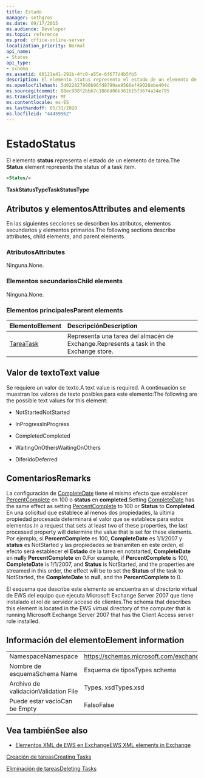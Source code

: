 ```yaml
---
title: Estado
manager: sethgros
ms.date: 09/17/2015
ms.audience: Developer
ms.topic: reference
ms.prod: office-online-server
localization_priority: Normal
api_name:
- Status
api_type:
- schema
ms.assetid: 80121e41-291b-4fc0-a55e-6f677d4b5fb5
description: El elemento status representa el estado de un elemento de tarea.
ms.openlocfilehash: 5d022827990b96fd8790ae9566ef49028ebe404c
ms.sourcegitcommit: 88ec988f2bb67c1866d06b361615f3674a24e795
ms.translationtype: MT
ms.contentlocale: es-ES
ms.lasthandoff: 05/31/2020
ms.locfileid: "44459962"
---
```

# <a name="status"></a><span data-ttu-id="49bad-103">Estado</span><span class="sxs-lookup"><span data-stu-id="49bad-103">Status</span></span>

<span data-ttu-id="49bad-104">El elemento **status** representa el estado de un elemento de tarea.</span><span class="sxs-lookup"><span data-stu-id="49bad-104">The **Status** element represents the status of a task item.</span></span> 
  
```xml
<Status/>
```

 <span data-ttu-id="49bad-105">**TaskStatusType**</span><span class="sxs-lookup"><span data-stu-id="49bad-105">**TaskStatusType**</span></span>
## <a name="attributes-and-elements"></a><span data-ttu-id="49bad-106">Atributos y elementos</span><span class="sxs-lookup"><span data-stu-id="49bad-106">Attributes and elements</span></span>

<span data-ttu-id="49bad-107">En las siguientes secciones se describen los atributos, elementos secundarios y elementos primarios.</span><span class="sxs-lookup"><span data-stu-id="49bad-107">The following sections describe attributes, child elements, and parent elements.</span></span>
  
### <a name="attributes"></a><span data-ttu-id="49bad-108">Atributos</span><span class="sxs-lookup"><span data-stu-id="49bad-108">Attributes</span></span>

<span data-ttu-id="49bad-109">Ninguna.</span><span class="sxs-lookup"><span data-stu-id="49bad-109">None.</span></span>
  
### <a name="child-elements"></a><span data-ttu-id="49bad-110">Elementos secundarios</span><span class="sxs-lookup"><span data-stu-id="49bad-110">Child elements</span></span>

<span data-ttu-id="49bad-111">Ninguna.</span><span class="sxs-lookup"><span data-stu-id="49bad-111">None.</span></span>
  
### <a name="parent-elements"></a><span data-ttu-id="49bad-112">Elementos principales</span><span class="sxs-lookup"><span data-stu-id="49bad-112">Parent elements</span></span>

|<span data-ttu-id="49bad-113">**Elemento**</span><span class="sxs-lookup"><span data-stu-id="49bad-113">**Element**</span></span>|<span data-ttu-id="49bad-114">**Descripción**</span><span class="sxs-lookup"><span data-stu-id="49bad-114">**Description**</span></span>|
|:-----|:-----|
|[<span data-ttu-id="49bad-115">Tarea</span><span class="sxs-lookup"><span data-stu-id="49bad-115">Task</span></span>](task.md) <br/> |<span data-ttu-id="49bad-116">Representa una tarea del almacén de Exchange.</span><span class="sxs-lookup"><span data-stu-id="49bad-116">Represents a task in the Exchange store.</span></span>  <br/> |
   
## <a name="text-value"></a><span data-ttu-id="49bad-117">Valor de texto</span><span class="sxs-lookup"><span data-stu-id="49bad-117">Text value</span></span>

<span data-ttu-id="49bad-118">Se requiere un valor de texto.</span><span class="sxs-lookup"><span data-stu-id="49bad-118">A text value is required.</span></span> <span data-ttu-id="49bad-119">A continuación se muestran los valores de texto posibles para este elemento:</span><span class="sxs-lookup"><span data-stu-id="49bad-119">The following are the possible text values for this element:</span></span>
  
- <span data-ttu-id="49bad-120">NotStarted</span><span class="sxs-lookup"><span data-stu-id="49bad-120">NotStarted</span></span>
    
- <span data-ttu-id="49bad-121">InProgress</span><span class="sxs-lookup"><span data-stu-id="49bad-121">InProgress</span></span>
    
- <span data-ttu-id="49bad-122">Completed</span><span class="sxs-lookup"><span data-stu-id="49bad-122">Completed</span></span>
    
- <span data-ttu-id="49bad-123">WaitingOnOthers</span><span class="sxs-lookup"><span data-stu-id="49bad-123">WaitingOnOthers</span></span>
    
- <span data-ttu-id="49bad-124">Diferido</span><span class="sxs-lookup"><span data-stu-id="49bad-124">Deferred</span></span>
    
## <a name="remarks"></a><span data-ttu-id="49bad-125">Comentarios</span><span class="sxs-lookup"><span data-stu-id="49bad-125">Remarks</span></span>

<span data-ttu-id="49bad-126">La configuración de [CompleteDate](completedate.md) tiene el mismo efecto que establecer [PercentComplete](percentcomplete.md) en 100 o **status** en **completed**.</span><span class="sxs-lookup"><span data-stu-id="49bad-126">Setting [CompleteDate](completedate.md) has the same effect as setting [PercentComplete](percentcomplete.md) to 100 or **Status** to **Completed**.</span></span> <span data-ttu-id="49bad-127">En una solicitud que establece al menos dos propiedades, la última propiedad procesada determinará el valor que se establece para estos elementos.</span><span class="sxs-lookup"><span data-stu-id="49bad-127">In a request that sets at least two of these properties, the last processed property will determine the value that is set for these elements.</span></span> <span data-ttu-id="49bad-128">Por ejemplo, si **PercentComplete** es 100, **CompleteDate** es 1/1/2007 y **status** es NotStarted y las propiedades se transmiten en este orden, el efecto será establecer el **Estado** de la tarea en notstarted, **CompleteDate** en **null**y **PercentComplete** en 0.</span><span class="sxs-lookup"><span data-stu-id="49bad-128">For example, if **PercentComplete** is 100, **CompleteDate** is 1/1/2007, and **Status** is NotStarted, and the properties are streamed in this order, the effect will be to set the **Status** of the task to NotStarted, the **CompleteDate** to **null**, and the **PercentComplete** to 0.</span></span> 
  
<span data-ttu-id="49bad-129">El esquema que describe este elemento se encuentra en el directorio virtual de EWS del equipo que ejecuta Microsoft Exchange Server 2007 que tiene instalado el rol de servidor acceso de clientes.</span><span class="sxs-lookup"><span data-stu-id="49bad-129">The schema that describes this element is located in the EWS virtual directory of the computer that is running Microsoft Exchange Server 2007 that has the Client Access server role installed.</span></span>
  
## <a name="element-information"></a><span data-ttu-id="49bad-130">Información del elemento</span><span class="sxs-lookup"><span data-stu-id="49bad-130">Element information</span></span>

|||
|:-----|:-----|
|<span data-ttu-id="49bad-131">Namespace</span><span class="sxs-lookup"><span data-stu-id="49bad-131">Namespace</span></span>  <br/> |https://schemas.microsoft.com/exchange/services/2006/types  <br/> |
|<span data-ttu-id="49bad-132">Nombre de esquema</span><span class="sxs-lookup"><span data-stu-id="49bad-132">Schema Name</span></span>  <br/> |<span data-ttu-id="49bad-133">Esquema de tipos</span><span class="sxs-lookup"><span data-stu-id="49bad-133">Types schema</span></span>  <br/> |
|<span data-ttu-id="49bad-134">Archivo de validación</span><span class="sxs-lookup"><span data-stu-id="49bad-134">Validation File</span></span>  <br/> |<span data-ttu-id="49bad-135">Types. xsd</span><span class="sxs-lookup"><span data-stu-id="49bad-135">Types.xsd</span></span>  <br/> |
|<span data-ttu-id="49bad-136">Puede estar vacío</span><span class="sxs-lookup"><span data-stu-id="49bad-136">Can be Empty</span></span>  <br/> |<span data-ttu-id="49bad-137">Falso</span><span class="sxs-lookup"><span data-stu-id="49bad-137">False</span></span>  <br/> |
   
## <a name="see-also"></a><span data-ttu-id="49bad-138">Vea también</span><span class="sxs-lookup"><span data-stu-id="49bad-138">See also</span></span>



- [<span data-ttu-id="49bad-139">Elementos XML de EWS en Exchange</span><span class="sxs-lookup"><span data-stu-id="49bad-139">EWS XML elements in Exchange</span></span>](ews-xml-elements-in-exchange.md)


[<span data-ttu-id="49bad-140">Creación de tareas</span><span class="sxs-lookup"><span data-stu-id="49bad-140">Creating Tasks</span></span>](https://msdn.microsoft.com/library/0ef97334-e8a0-4f67-a23a-dd9e2bbad49f%28Office.15%29.aspx)
  
[<span data-ttu-id="49bad-141">Eliminación de tareas</span><span class="sxs-lookup"><span data-stu-id="49bad-141">Deleting Tasks</span></span>](https://msdn.microsoft.com/library/a3d7e25f-8a35-4901-b1d9-d31f418ab340%28Office.15%29.aspx)


